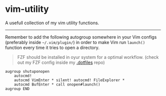 # vim-utility

A usefull collection of my vim utility functions.

---

Remember to add the following autogroup somewhere in your Vim configs (preferably inside `~/.vim/plugin/`) in order to make Vim run `launch()` function every time it tries to open a directory.

> FZF should be installed in oyur system for a optimal workflow.
> (check out my FZF config inside my [.dotfiles](https://github.com/matteogiorgi/.dotfiles/tree/master/fzf/.config/fzf) repo)

```
augroup shutuponopen
    autocmd!
    autocmd VimEnter * silent! autocmd! FileExplorer *
    autocmd BufEnter * call onopen#launch()
augroup END
```
